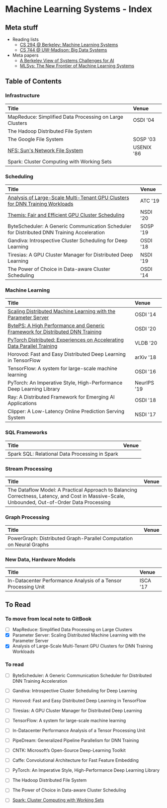 # Machine Learning Systems - Index

## Meta stuff

* Reading lists
  * [CS 294 @ Berkeley: Machine Learning Systems](https://ucbrise.github.io/cs294-ai-sys-fa19/)
  * [CS 744 @ UW-Madison: Big Data Systems](http://pages.cs.wisc.edu/~shivaram/cs744-fa20/)
* Meta papers
  * [A Berkeley View of Systems Challenges for AI](https://thodrek.github.io/CS839_spring18/papers/EECS-2017-159.pdf)
  * [MLSys: The New Frontier of Machine Learning Systems](https://arxiv.org/pdf/1904.03257.pdf)

## Table of Contents

### Infrastructure

| Title | Venue |
| :--- | :--- |
| MapReduce: Simplified Data Processing on Large Clusters | OSDI '04 |
| The Hadoop Distributed File System |  |
| The Google File System | SOSP '03 |
| [NFS: Sun's Network File System](../../operating-systems/index/nfs-suns-network-file-system.md) | USENIX '86 |
| Spark: Cluster Computing with Working Sets |  |

### Scheduling

| Title | Venue |
| :--- | :--- |
| [Analysis of Large-Scale Multi-Tenant GPU Clusters for DNN Training Workloads](analysis-of-large-scale-multi-tenant-gpu-clusters-for-dnn-training-workloads.md) | ATC '19 |
| [Themis: Fair and Efficient GPU Cluster Scheduling](themis-fair-and-efficient-gpu-cluster-scheduling.md) | NSDI '20 |
| ByteScheduler: A Generic Communication Scheduler for Distributed DNN Training Acceleration | SOSP '19 |
| Gandiva: Introspective Cluster Scheduling for Deep Learning | OSDI '18 |
| Tiresias: A GPU Cluster Manager for Distributed Deep Learning | NSDI '19 |
| The Power of Choice in Data-aware Cluster Scheduling | OSDI '14 |

### Machine Learning

| Title | Venue |
| :--- | :--- |
| [Scaling Distributed Machine Learning with the Parameter Server](scaling-distributed-machine-learning-with-the-parameter-server.md) | OSDI '14 |
| [BytePS: A High Performance and Generic Framework for Distributed DNN Training](byteps-a-high-performance-and-generic-framework-for-distributed-dnn-training.md) | OSDI '20 |
| [PyTorch Distributed: Experiences on Accelerating Data Parallel Training](pytorch-distributed-experiences-on-accelerating-data-parallel-training.md) | VLDB '20 |
| Horovod: Fast and Easy Distributed Deep Learning in TensorFlow | arXiv '18 |
| TensorFlow: A system for large-scale machine learning | OSDI '16 |
| PyTorch: An Imperative Style, High-Performance Deep Learning Library | NeurIPS '19 |
| Ray: A Distributed Framework for Emerging AI Applications | OSDI '18 |
| Clipper: A Low-Latency Online Prediction Serving System | NSDI '17 |

### SQL Frameworks

| Title | Venue |
| :--- | :--- |
| Spark SQL: Relational Data Processing in Spark |  |

### Stream Processing

| Title | Venue |
| :--- | :--- |
| The Dataflow Model: A Practical Approach to Balancing Correctness, Latency, and Cost in Massive-Scale, Unbounded, Out-of-Order Data Processing |  |

### Graph Processing

| Title | Venue |
| :--- | :--- |
| PowerGraph: Distributed Graph-Parallel Computation on Neural Graphs |  |

### New Data, Hardware Models

| Title | Venue |
| :--- | :--- |
| In-Datacenter Performance Analysis of a Tensor Processing Unit | ISCA '17 |

## To Read

### To move from local note to GitBook

* [ ] MapReduce: Simplified Data Processing on Large Clusters
* [x] Parameter Server: Scaling Distributed Machine Learning with the Parameter Server
* [x] Analysis of Large-Scale Multi-Tenant GPU Clusters for DNN Training Workloads

### To read

* [ ] ByteScheduler: A Generic Communication Scheduler for Distributed DNN Training Acceleration
* [ ] Gandiva: Introspective Cluster Scheduling for Deep Learning
* [ ] Horovod: Fast and Easy Distributed Deep Learning in TensorFlow
* [ ] Tiresias: A GPU Cluster Manager for Distributed Deep Learning
* [ ] TensorFlow: A system for large-scale machine learning
* [ ] In-Datacenter Performance Analysis of a Tensor Processing Unit
* [ ] PipeDream: Generalized Pipeline Parallelism for DNN Training
* [ ] CNTK: Microsoft’s Open-Source Deep-Learning Toolkit
* [ ] Caffe: Convolutional Architecture for Fast Feature Embedding
* [ ] PyTorch: An Imperative Style, High-Performance Deep Learning Library
* [ ] The Hadoop Distributed File System
* [ ] The Power of Choice in Data-aware Cluster Scheduling
* [ ] [Spark: Cluster Computing with Working Sets](https://www.usenix.org/legacy/event/hotcloud10/tech/full_papers/Zaharia.pdf)




